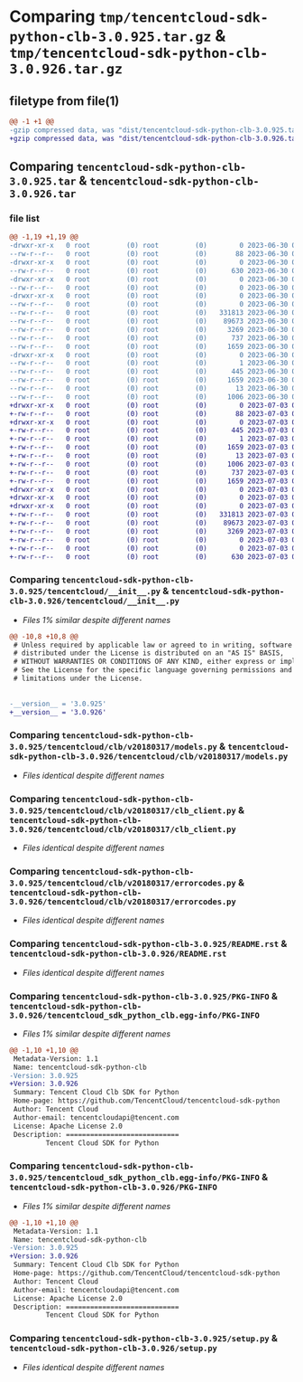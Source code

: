 # Comparing `tmp/tencentcloud-sdk-python-clb-3.0.925.tar.gz` & `tmp/tencentcloud-sdk-python-clb-3.0.926.tar.gz`

## filetype from file(1)

```diff
@@ -1 +1 @@
-gzip compressed data, was "dist/tencentcloud-sdk-python-clb-3.0.925.tar", last modified: Fri Jun 30 02:03:37 2023, max compression
+gzip compressed data, was "dist/tencentcloud-sdk-python-clb-3.0.926.tar", last modified: Mon Jul  3 00:22:28 2023, max compression
```

## Comparing `tencentcloud-sdk-python-clb-3.0.925.tar` & `tencentcloud-sdk-python-clb-3.0.926.tar`

### file list

```diff
@@ -1,19 +1,19 @@
-drwxr-xr-x   0 root         (0) root         (0)        0 2023-06-30 02:03:37.000000 tencentcloud-sdk-python-clb-3.0.925/
--rw-r--r--   0 root         (0) root         (0)       88 2023-06-30 02:03:37.000000 tencentcloud-sdk-python-clb-3.0.925/setup.cfg
-drwxr-xr-x   0 root         (0) root         (0)        0 2023-06-30 02:03:37.000000 tencentcloud-sdk-python-clb-3.0.925/tencentcloud/
--rw-r--r--   0 root         (0) root         (0)      630 2023-06-30 02:03:37.000000 tencentcloud-sdk-python-clb-3.0.925/tencentcloud/__init__.py
-drwxr-xr-x   0 root         (0) root         (0)        0 2023-06-30 02:03:37.000000 tencentcloud-sdk-python-clb-3.0.925/tencentcloud/clb/
--rw-r--r--   0 root         (0) root         (0)        0 2023-06-30 02:03:37.000000 tencentcloud-sdk-python-clb-3.0.925/tencentcloud/clb/__init__.py
-drwxr-xr-x   0 root         (0) root         (0)        0 2023-06-30 02:03:37.000000 tencentcloud-sdk-python-clb-3.0.925/tencentcloud/clb/v20180317/
--rw-r--r--   0 root         (0) root         (0)        0 2023-06-30 02:03:37.000000 tencentcloud-sdk-python-clb-3.0.925/tencentcloud/clb/v20180317/__init__.py
--rw-r--r--   0 root         (0) root         (0)   331813 2023-06-30 02:03:37.000000 tencentcloud-sdk-python-clb-3.0.925/tencentcloud/clb/v20180317/models.py
--rw-r--r--   0 root         (0) root         (0)    89673 2023-06-30 02:03:37.000000 tencentcloud-sdk-python-clb-3.0.925/tencentcloud/clb/v20180317/clb_client.py
--rw-r--r--   0 root         (0) root         (0)     3269 2023-06-30 02:03:37.000000 tencentcloud-sdk-python-clb-3.0.925/tencentcloud/clb/v20180317/errorcodes.py
--rw-r--r--   0 root         (0) root         (0)      737 2023-06-30 02:03:37.000000 tencentcloud-sdk-python-clb-3.0.925/README.rst
--rw-r--r--   0 root         (0) root         (0)     1659 2023-06-30 02:03:37.000000 tencentcloud-sdk-python-clb-3.0.925/PKG-INFO
-drwxr-xr-x   0 root         (0) root         (0)        0 2023-06-30 02:03:37.000000 tencentcloud-sdk-python-clb-3.0.925/tencentcloud_sdk_python_clb.egg-info/
--rw-r--r--   0 root         (0) root         (0)        1 2023-06-30 02:03:37.000000 tencentcloud-sdk-python-clb-3.0.925/tencentcloud_sdk_python_clb.egg-info/dependency_links.txt
--rw-r--r--   0 root         (0) root         (0)      445 2023-06-30 02:03:37.000000 tencentcloud-sdk-python-clb-3.0.925/tencentcloud_sdk_python_clb.egg-info/SOURCES.txt
--rw-r--r--   0 root         (0) root         (0)     1659 2023-06-30 02:03:37.000000 tencentcloud-sdk-python-clb-3.0.925/tencentcloud_sdk_python_clb.egg-info/PKG-INFO
--rw-r--r--   0 root         (0) root         (0)       13 2023-06-30 02:03:37.000000 tencentcloud-sdk-python-clb-3.0.925/tencentcloud_sdk_python_clb.egg-info/top_level.txt
--rw-r--r--   0 root         (0) root         (0)     1006 2023-06-30 02:03:37.000000 tencentcloud-sdk-python-clb-3.0.925/setup.py
+drwxr-xr-x   0 root         (0) root         (0)        0 2023-07-03 00:22:28.000000 tencentcloud-sdk-python-clb-3.0.926/
+-rw-r--r--   0 root         (0) root         (0)       88 2023-07-03 00:22:28.000000 tencentcloud-sdk-python-clb-3.0.926/setup.cfg
+drwxr-xr-x   0 root         (0) root         (0)        0 2023-07-03 00:22:28.000000 tencentcloud-sdk-python-clb-3.0.926/tencentcloud_sdk_python_clb.egg-info/
+-rw-r--r--   0 root         (0) root         (0)      445 2023-07-03 00:22:28.000000 tencentcloud-sdk-python-clb-3.0.926/tencentcloud_sdk_python_clb.egg-info/SOURCES.txt
+-rw-r--r--   0 root         (0) root         (0)        1 2023-07-03 00:22:28.000000 tencentcloud-sdk-python-clb-3.0.926/tencentcloud_sdk_python_clb.egg-info/dependency_links.txt
+-rw-r--r--   0 root         (0) root         (0)     1659 2023-07-03 00:22:28.000000 tencentcloud-sdk-python-clb-3.0.926/tencentcloud_sdk_python_clb.egg-info/PKG-INFO
+-rw-r--r--   0 root         (0) root         (0)       13 2023-07-03 00:22:28.000000 tencentcloud-sdk-python-clb-3.0.926/tencentcloud_sdk_python_clb.egg-info/top_level.txt
+-rw-r--r--   0 root         (0) root         (0)     1006 2023-07-03 00:22:28.000000 tencentcloud-sdk-python-clb-3.0.926/setup.py
+-rw-r--r--   0 root         (0) root         (0)      737 2023-07-03 00:22:28.000000 tencentcloud-sdk-python-clb-3.0.926/README.rst
+-rw-r--r--   0 root         (0) root         (0)     1659 2023-07-03 00:22:28.000000 tencentcloud-sdk-python-clb-3.0.926/PKG-INFO
+drwxr-xr-x   0 root         (0) root         (0)        0 2023-07-03 00:22:28.000000 tencentcloud-sdk-python-clb-3.0.926/tencentcloud/
+drwxr-xr-x   0 root         (0) root         (0)        0 2023-07-03 00:22:28.000000 tencentcloud-sdk-python-clb-3.0.926/tencentcloud/clb/
+drwxr-xr-x   0 root         (0) root         (0)        0 2023-07-03 00:22:28.000000 tencentcloud-sdk-python-clb-3.0.926/tencentcloud/clb/v20180317/
+-rw-r--r--   0 root         (0) root         (0)   331813 2023-07-03 00:22:28.000000 tencentcloud-sdk-python-clb-3.0.926/tencentcloud/clb/v20180317/models.py
+-rw-r--r--   0 root         (0) root         (0)    89673 2023-07-03 00:22:28.000000 tencentcloud-sdk-python-clb-3.0.926/tencentcloud/clb/v20180317/clb_client.py
+-rw-r--r--   0 root         (0) root         (0)     3269 2023-07-03 00:22:28.000000 tencentcloud-sdk-python-clb-3.0.926/tencentcloud/clb/v20180317/errorcodes.py
+-rw-r--r--   0 root         (0) root         (0)        0 2023-07-03 00:22:28.000000 tencentcloud-sdk-python-clb-3.0.926/tencentcloud/clb/v20180317/__init__.py
+-rw-r--r--   0 root         (0) root         (0)        0 2023-07-03 00:22:28.000000 tencentcloud-sdk-python-clb-3.0.926/tencentcloud/clb/__init__.py
+-rw-r--r--   0 root         (0) root         (0)      630 2023-07-03 00:22:28.000000 tencentcloud-sdk-python-clb-3.0.926/tencentcloud/__init__.py
```

### Comparing `tencentcloud-sdk-python-clb-3.0.925/tencentcloud/__init__.py` & `tencentcloud-sdk-python-clb-3.0.926/tencentcloud/__init__.py`

 * *Files 1% similar despite different names*

```diff
@@ -10,8 +10,8 @@
 # Unless required by applicable law or agreed to in writing, software
 # distributed under the License is distributed on an "AS IS" BASIS,
 # WITHOUT WARRANTIES OR CONDITIONS OF ANY KIND, either express or implied.
 # See the License for the specific language governing permissions and
 # limitations under the License.
 
 
-__version__ = '3.0.925'
+__version__ = '3.0.926'
```

### Comparing `tencentcloud-sdk-python-clb-3.0.925/tencentcloud/clb/v20180317/models.py` & `tencentcloud-sdk-python-clb-3.0.926/tencentcloud/clb/v20180317/models.py`

 * *Files identical despite different names*

### Comparing `tencentcloud-sdk-python-clb-3.0.925/tencentcloud/clb/v20180317/clb_client.py` & `tencentcloud-sdk-python-clb-3.0.926/tencentcloud/clb/v20180317/clb_client.py`

 * *Files identical despite different names*

### Comparing `tencentcloud-sdk-python-clb-3.0.925/tencentcloud/clb/v20180317/errorcodes.py` & `tencentcloud-sdk-python-clb-3.0.926/tencentcloud/clb/v20180317/errorcodes.py`

 * *Files identical despite different names*

### Comparing `tencentcloud-sdk-python-clb-3.0.925/README.rst` & `tencentcloud-sdk-python-clb-3.0.926/README.rst`

 * *Files identical despite different names*

### Comparing `tencentcloud-sdk-python-clb-3.0.925/PKG-INFO` & `tencentcloud-sdk-python-clb-3.0.926/tencentcloud_sdk_python_clb.egg-info/PKG-INFO`

 * *Files 1% similar despite different names*

```diff
@@ -1,10 +1,10 @@
 Metadata-Version: 1.1
 Name: tencentcloud-sdk-python-clb
-Version: 3.0.925
+Version: 3.0.926
 Summary: Tencent Cloud Clb SDK for Python
 Home-page: https://github.com/TencentCloud/tencentcloud-sdk-python
 Author: Tencent Cloud
 Author-email: tencentcloudapi@tencent.com
 License: Apache License 2.0
 Description: ============================
         Tencent Cloud SDK for Python
```

### Comparing `tencentcloud-sdk-python-clb-3.0.925/tencentcloud_sdk_python_clb.egg-info/PKG-INFO` & `tencentcloud-sdk-python-clb-3.0.926/PKG-INFO`

 * *Files 1% similar despite different names*

```diff
@@ -1,10 +1,10 @@
 Metadata-Version: 1.1
 Name: tencentcloud-sdk-python-clb
-Version: 3.0.925
+Version: 3.0.926
 Summary: Tencent Cloud Clb SDK for Python
 Home-page: https://github.com/TencentCloud/tencentcloud-sdk-python
 Author: Tencent Cloud
 Author-email: tencentcloudapi@tencent.com
 License: Apache License 2.0
 Description: ============================
         Tencent Cloud SDK for Python
```

### Comparing `tencentcloud-sdk-python-clb-3.0.925/setup.py` & `tencentcloud-sdk-python-clb-3.0.926/setup.py`

 * *Files identical despite different names*

